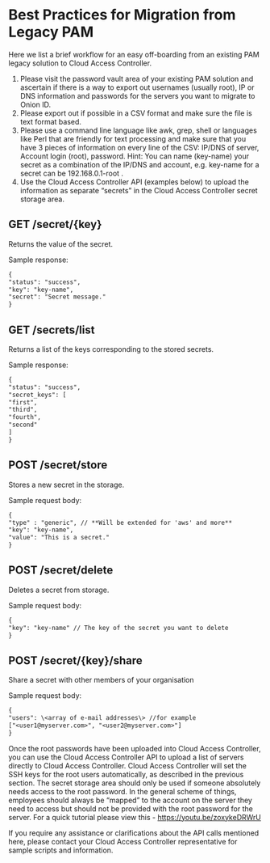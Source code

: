 [title]: # (Best Practices - Migration)
[tags]: # (cloud access controller)
[priority]: # (202)
# Best Practices for Migration from Legacy PAM

Here we list a brief workflow for an easy off-boarding from an existing PAM legacy solution to Cloud Access Controller.

1. Please visit the password vault area of your existing PAM solution and ascertain if there is a way to export out usernames (usually root), IP or DNS information and passwords for the servers you want to migrate to Onion ID.
1. Please export out if possible in a CSV format and make sure the file is text format based.
1. Please use a command line language like awk, grep, shell or languages like Perl that are friendly for text processing and make sure that you have 3 pieces of information on every line of the CSV: IP/DNS of server, Account login (root), password. Hint: You can name (key-name) your secret as a combination of the IP/DNS and account, e.g. key-name for a secret can be 192.168.0.1-root .
1. Use the Cloud Access Controller API (examples below) to upload the information as separate “secrets” in the Cloud Access Controller secret storage area.

## GET /secret/{key}

Returns the value of the secret.

Sample response:

```rest
{
"status": "success",
"key": "key-name",
"secret": "Secret message."
}
```

## GET /secrets/list

Returns a list of the keys corresponding to the stored secrets.
  
Sample response:

```Rest API
{
"status": "success",
"secret_keys": [
"first",
"third",
"fourth",
"second"
]
}
```

## POST /secret/store

Stores a new secret in the storage.
  
Sample request body:

```rest
{
"type" : "generic", // **Will be extended for 'aws' and more**
"key": "key-name",
"value": "This is a secret."
}
```

## POST /secret/delete

Deletes a secret from storage.
  
Sample request body:

```rest
{
"key": "key-name" // The key of the secret you want to delete
}
```

## POST /secret/{key}/share

Share a secret with other members of your organisation  
  
Sample request body:

```rest
{
"users": \<array of e-mail addresses\> //for example
["<user1@myserver.com>", "<user2@myserver.com>"]
}
```

Once the root passwords have been uploaded into Cloud Access Controller, you can use the Cloud Access Controller API to upload a list of servers directly to Cloud Access Controller. Cloud Access  Controller will set the SSH keys for the root users automatically, as described in the previous section. The secret storage area should only be used if someone absolutely needs access to the root password. In the general scheme of things, employees should always be “mapped” to the account on the server they need to access but should not be provided with the root password for the server. For a quick tutorial please view this - https://youtu.be/zoxykeDRWrU

If you require any assistance or clarifications about the API calls mentioned here, please contact your Cloud Access Controller representative for sample scripts and information.
